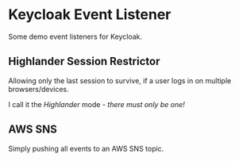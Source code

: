 # Keycloak Event Listener

Some demo event listeners for Keycloak.

## Highlander Session Restrictor

Allowing only the last session to survive, if a user logs in on multiple browsers/devices.

I call it the _Highlander_ mode - _there must only be one!_

## AWS SNS

Simply pushing all events to an AWS SNS topic.
